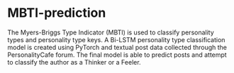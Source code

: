 # MBTI-prediction
The Myers-Briggs Type Indicator (MBTI) is used to classify personality types and personality type keys. A Bi-LSTM personality type classification model is created using PyTorch and textual post data collected through the PersonalityCafe forum. The final model is able to predict posts and attempt to classify the author as a Thinker or a Feeler. 
